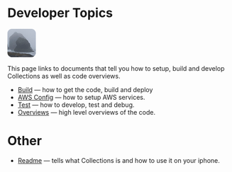 # Developer Topics

[![icon](rounded-icon.png)](#)

This page links to documents that tell you how to setup, build and
develop Collections as well as code overviews.

* [Build](build.md) — how to get the code, build and deploy
* [AWS Config](aws-config.md) — how to setup AWS services.
* [Test](test.md) — how to develop, test and debug.
* [Overviews](overviews.md) — high level overviews of the code.

# Other

* [Readme](../readme.md) &mdash; tells what Collections is and how to use it on your iphone.
